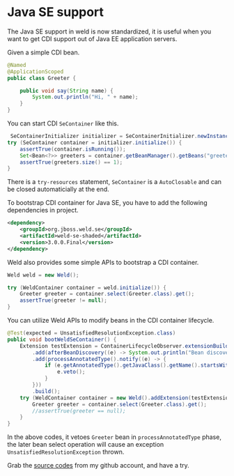 # Java SE support

The Java SE support in weld is now standardized, it is useful when you want to get CDI support out of Java EE application servers.

Given a simple CDI bean.


```java
@Named
@ApplicationScoped
public class Greeter {

    public void say(String name) {
        System.out.println("Hi, " + name);
    }
}
```

You can start CDI `SeContainer` like this.

```java
 SeContainerInitializer initializer = SeContainerInitializer.newInstance();
try (SeContainer container = initializer.initialize()) {
	assertTrue(container.isRunning());
	Set<Bean<?>> greeters = container.getBeanManager().getBeans("greeter");
	assertTrue(greeters.size() == 1);
}
```

There is a `try-resources` statement, `SeContainer` is a `AutoClosable` and can be closed automaticially at the end.

To bootstrap CDI container for Java SE, you have to add the following dependencies in project.

```xml
<dependency>
	<groupId>org.jboss.weld.se</groupId>
	<artifactId>weld-se-shaded</artifactId>
	<version>3.0.0.Final</version>
</dependency>
```

Weld also provides some simple APIs to bootstrap a CDI container.

```java
Weld weld = new Weld();

try (WeldContainer container = weld.initialize()) {
	Greeter greeter = container.select(Greeter.class).get();
	assertTrue(greeter != null);
}
```

You can utilize Weld APIs to modify beans in the CDI container lifecycle.

```java
@Test(expected = UnsatisfiedResolutionException.class)
public void bootWeldSeContainer() {
	Extension testExtension = ContainerLifecycleObserver.extensionBuilder()
		.add(afterBeanDiscovery((e) -> System.out.println("Bean discovery completed!")))
		.add(processAnnotatedType().notify((e) -> {
			if (e.getAnnotatedType().getJavaClass().getName().startsWith("com.hantsylab")) {
				e.veto();
			}
		}))
		.build();
	try (WeldContainer container = new Weld().addExtension(testExtension).initialize()) {
		Greeter greeter = container.select(Greeter.class).get();
		//assertTrue(greeter == null);
	}
}
```

In the above codes, it vetoes `Greeter` bean in `processAnnotatedType` phase, the later bean select operation will cause an exception `UnsatisfiedResolutionException` thrown.


Grab the [source codes](https://github.com/hantsy/ee8-sandbox) from my github account, and have a try.



